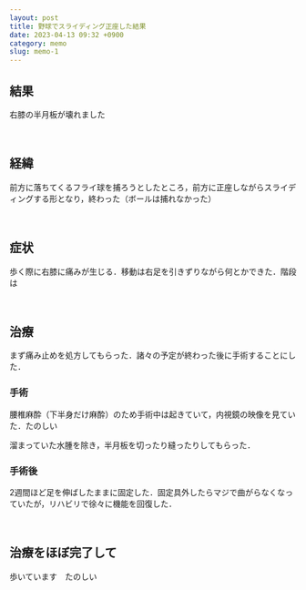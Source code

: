 ```yaml
---
layout: post
title: 野球でスライディング正座した結果
date: 2023-04-13 09:32 +0900
category: memo
slug: memo-1
---
```


## 結果

右膝の半月板が壊れました

<br>

## 経緯

前方に落ちてくるフライ球を捕ろうとしたところ，前方に正座しながらスライディングする形となり，終わった（ボールは捕れなかった）

<br>

## 症状

歩く際に右膝に痛みが生じる．移動は右足を引きずりながら何とかできた．階段は

<br>

## 治療

まず痛み止めを処方してもらった．諸々の予定が終わった後に手術することにした．

### 手術

腰椎麻酔（下半身だけ麻酔）のため手術中は起きていて，内視鏡の映像を見ていた．たのしい　

溜まっていた水腫を除き，半月板を切ったり縫ったりしてもらった．

### 手術後

2週間ほど足を伸ばしたままに固定した．固定具外したらマジで曲がらなくなっていたが，リハビリで徐々に機能を回復した．

<br>

## 治療をほぼ完了して

歩いています　たのしい
